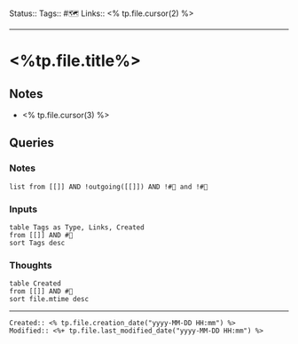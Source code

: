Status:: 
Tags:: #🗺️
Links:: <% tp.file.cursor(2) %>
___

# <%tp.file.title%>

## Notes
- <% tp.file.cursor(3) %>

## Queries

### Notes

```dataview
list from [[]] AND !outgoing([[]]) AND !#📖 and !#💭
```

### Inputs

```dataview
table Tags as Type, Links, Created
from [[]] AND #📖
sort Tags desc
```

### Thoughts

```dataview
table Created
from [[]] AND #💭
sort file.mtime desc
```

___
```ad-fileInfo 
Created:: <% tp.file.creation_date("yyyy-MM-DD HH:mm") %>
Modified:: <%+ tp.file.last_modified_date("yyyy-MM-DD HH:mm") %>
```
